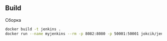 ## Build

Сборка
```bash
docker build -t jenkins .
docker run --name myjenkins --rm -p 8082:8080 -p 50001:50001 jokcik/jenkins
```
